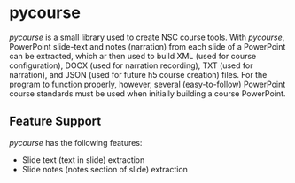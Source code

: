 # pycourse
*pycourse* is a small library used to create NSC course tools. With *pycourse*, PowerPoint slide-text and notes \(narration\) from each slide of a PowerPoint can be extracted, which ar then used to build XML \(used for course configuration\), DOCX \(used for narration recording\), TXT \(used for narration\), and JSON \(used for future h5 course creation\) files. For the program to function properly, however, several \(easy-to-follow\) PowerPoint course standards must be used when initially building a course PowerPoint.

## Feature Support
*pycourse* has the following features:
- Slide text \(text in slide\) extraction
- Slide notes \(notes section of slide\) extraction